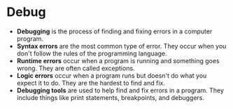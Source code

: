# Debug
- **Debugging** is the process of finding and fixing errors in a computer program.
- **Syntax errors** are the most common type of error. They occur when you don't follow the rules of the programming language.
- **Runtime errors** occur when a program is running and something goes wrong. They are often called exceptions.
- **Logic errors** occur when a program runs but doesn't do what you expect it to do. They are the hardest to find and fix.
- **Debugging tools** are used to help find and fix errors in a program. They include things like print statements, breakpoints, and debuggers.

